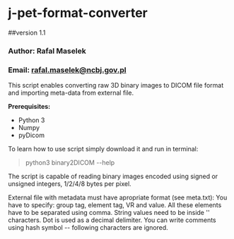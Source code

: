 # j-pet-format-converter
##version 1.1
### Author: Rafal Maselek
### Email: rafal.maselek@ncbj.gov.pl

This script enables converting raw 3D binary images to DICOM file format and importing meta-data from external file.

**Prerequisites:**
+ Python 3
+ Numpy 
+ pyDicom

To learn how to use script simply download it and run in terminal:
>python3 binary2DICOM --help

The script is capable of reading binary images encoded using signed or unsigned integers, 1/2/4/8 bytes per pixel.

External file with metadata must have apropriate format (see meta.txt):
You have to specify: group tag, element tag, VR and value.
All these elements have to be separated using comma.
String values need to be inside '' characters.
Dot is used as a decimal delimiter.
You can write comments using hash symbol -- following characters are ignored.



